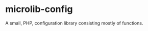 microlib-config
===============

A small, PHP, configuration library consisting mostly of functions.
